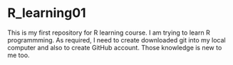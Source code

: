 # R_learning01
This is my first repository for R learning course.
I am trying to learn R programmming. As required, I need to create downloaded git into my local computer and also to create GitHub account. Those knowledge is new to me too. 
